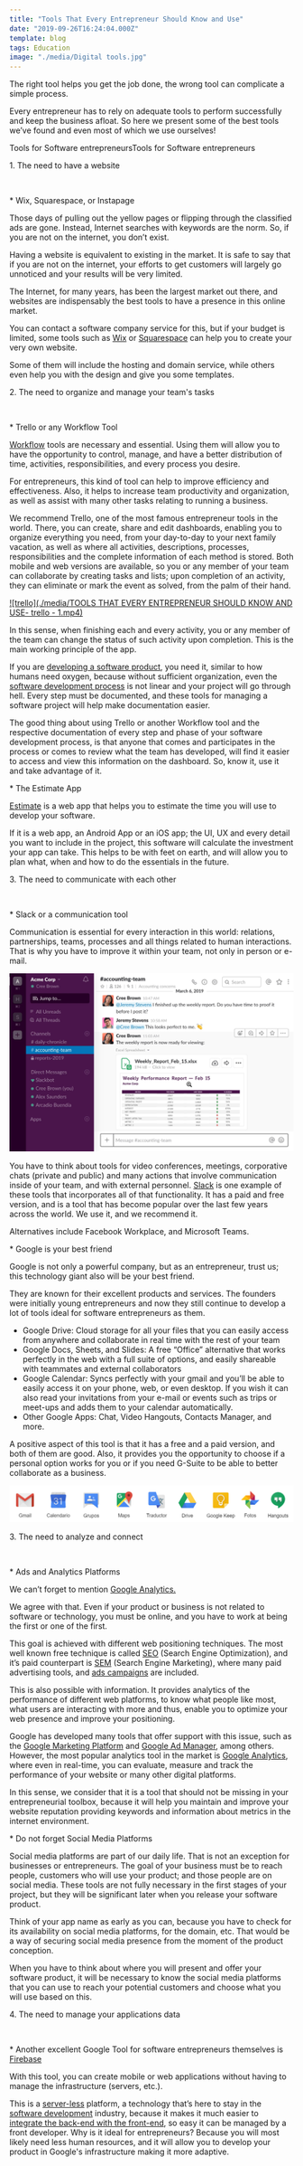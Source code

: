 ```yaml
---
title: "Tools That Every Entrepreneur Should Know and Use"
date: "2019-09-26T16:24:04.000Z"
template: blog
tags: Education
image: "./media/Digital tools.jpg"
---
```



The right tool helps you get the job done, the wrong tool can complicate a simple process.
 
Every entrepreneur has to rely on adequate tools to perform successfully and keep the business afloat. So here we present some of the best tools we’ve found and even most of which we use ourselves!

<title-2>Tools for Software entrepreneursTools for Software entrepreneurs</title-2>

<title-3>1. The need to have a website</title-3>

<Br>

<title-3>* Wix, Squarespace, or Instapage</title-3>

Those days of pulling out the yellow pages or flipping through the classified ads are gone. Instead, Internet searches with keywords are the norm. So, if you are not on the internet, you don’t exist.
 
Having a website is equivalent to existing in the market. It is safe to say that if you are not on the internet, your efforts to get customers will largely go unnoticed and your results will be very limited.
 
The Internet, for many years, has been the largest market out there, and websites are indispensably the best tools to have a presence in this online market.

You can contact a software company service for this, but if your budget is limited, some tools such as [Wix](https://www.wix.com/) or [Squarespace](https://www.squarespace.com/) can help you to create your very own website.

Some of them will include the hosting and domain service, while others even help you with the design and give you some templates.

<title-3>2. The need to organize and manage your team's tasks</title-3>

<Br>

<title-3>* Trello or any Workflow Tool</title-3>

[Workflow](https://cobuildlab.com/blog/workflows-in-your-business/) tools are necessary and essential. Using them will allow you to have the opportunity to control, manage, and have a better distribution of time, activities, responsibilities, and every process you desire.
 
For entrepreneurs, this kind of tool can help to improve efficiency and effectiveness. Also, it helps to increase team productivity and organization, as well as assist with many other tasks relating to running a business.
 
We recommend Trello, one of the most famous entrepreneur tools in the world. There, you can create, share and edit dashboards, enabling you to organize everything you need, from your day-to-day to your next family vacation, as well as where all activities, descriptions, processes, responsibilities and the complete information of each method is stored. Both mobile and web versions are available, so you or any member of your team can collaborate by creating tasks and lists; upon completion of an activity, they can eliminate or mark the event as solved, from the palm of their hand.

[![trello](./media/TOOLS THAT EVERY ENTREPRENEUR SHOULD KNOW AND USE- trello - 1.mp4)](#)

In this sense, when finishing each and every activity, you or any member of the team can change the status of such activity upon completion. This is the main working principle of the app.
 
If you are [developing a software product](https://cobuildlab.com/blog/software-development-for-new-products/), you need it, similar to how humans need oxygen,  because without sufficient organization, even the [software development process](https://cobuildlab.com/blog/best-software-development-process/) is not linear and your project will go through hell. Every step must be documented, and these tools for managing a software project will help make documentation easier.

The good thing about using Trello or another Workflow tool and the respective documentation of every step and phase of your software development process, is that anyone that comes and participates in the process or comes to review what the team has developed, will find it easier to access and view this information on the dashboard.  So, know it, use it and take advantage of it.

<title-3>* The Estimate App</title-3>

[Estimate](https://estimatemyapp.com/) is a web app that helps you to estimate the time you will use to develop your software.
 
If it is a web app, an Android App or an iOS app; the UI, UX and every detail you want to include in the project, this software will calculate the investment your app can take. This helps to be with feet on earth, and will allow you to plan what, when and how to do the essentials in the future.

<title-3>3. The need to communicate with each other</title-3>

<Br>

<title-3>* Slack or a communication tool</title-3>

Communication is essential for every interaction in this world: relations, partnerships, teams, processes and all things related to human interactions. That is why you have to improve it within your team, not only in person or e-mail.

[![Slack](./media/Slack-Excel.jpg)](#)

You have to think about tools for video conferences, meetings, corporative chats (private and public) and many actions that involve communication inside of your team, and with external personnel. [Slack](https://slack.com/intl/en-ve/) is one example of these tools that incorporates all of that functionality. It has a paid and free version, and is a tool that has become popular over the last few years across the world. We use it, and we recommend it.
 
Alternatives include Facebook Workplace, and Microsoft Teams.

<title-3>* Google is your best friend</title-3>

Google is not only a powerful company, but as an entrepreneur, trust us; this technology giant also will be your best friend.
 
They are known for their excellent products and services. The founders were initially young entrepreneurs and now they still continue to develop a lot of tools ideal for software entrepreneurs as them.

* Google Drive: Cloud storage for all your files that you can easily access from anywhere and collaborate in real time with the rest of your team
* Google Docs, Sheets, and Slides: A free “Office” alternative that works perfectly in the web with a full suite of options, and easily shareable with teammates and external collaborators
* Google Calendar: Syncs perfectly with your gmail and you’ll be able to easily access it on your phone, web, or even desktop. If you wish it can also read your invitations from your e-mail or events such as trips or meet-ups and adds them to your calendar automatically.
* Other Google Apps: Chat, Video Hangouts, Contacts Manager, and more.

A positive aspect of this tool is that it has a free and a paid version, and both of them are good. Also, it provides you the opportunity to choose if a personal option works for you or if you need G-Suite to be able to better collaborate as a business. 

[![Google-tools](./media/google-services.jpg)](#)


<title-3>3. The need to analyze and connect</title-3>

<Br>

<title-3>* Ads and Analytics Platforms</title-3>

 We can’t forget to  mention [Google Analytics.](https://analytics.google.com/analytics/web/#/)
 
We agree with that. Even if your product or business is not related to software or technology, you must be online, and you have to work at being the first or one of the first.
 
This goal is achieved with different web positioning techniques. The most well known free technique is called [SEO](https://cobuildlab.com/blog/seo-tips-that-will-increase-your-position-in-search-engines/) (Search Engine Optimization), and it’s paid counterpart is  [SEM](https://searchengineland.com/guide/what-is-paid-search) (Search Engine Marketing), where many paid advertising tools, and [ads campaigns](https://cobuildlab.com/blog/Planning-your-ads-campaign-on-10-steps/) are included.

This is also possible with information. It provides analytics of the performance of different web platforms, to know what people like most, what users are interacting with more and thus, enable you to optimize your web presence and improve your positioning.

Google has developed many tools that offer support with this issue, such as the [Google Marketing Platform](https://cobuildlab.com/blog/google-marketing-platform-another-way-of-google-advertisement/) and [Google Ad Manager](https://cobuildlab.com/blog/google-ad-manager-the-platform-to-track-your-ad-campaign/), among others.  However, the most popular analytics tool in the market is [Google Analytics](https://cobuildlab.com/blog/become-a-google-analytic-master/), where even in real-time, you can evaluate, measure and track the performance of your website or many other  digital platforms.

In this sense, we consider that it is a tool that should not be missing in your entrepreneurial toolbox, because it will help you maintain and improve your website reputation providing keywords and information about metrics in the internet environment.

<title-3>* Do not forget Social Media Platforms</title-3>

Social media platforms are part of our daily life. That is not an exception for businesses or entrepreneurs. The goal of your business must be to reach people, customers who will use your product; and those people are on social media. These tools are not fully necessary in the first stages of your project, but they will be significant later when you release your software product.
 
Think of your app name as early as you can, because you have to check for its availability on social media platforms, for the domain, etc. That would be a way of securing social media presence from the moment of the product conception.
 
When you have to think about where you will present and offer your software product, it will be necessary to know the social media platforms that you can use to reach your potential customers and choose what you will use based on this.

<title-3>4. The need to manage your applications data</title-3>

<Br>

<title-3>* Another excellent Google Tool for software entrepreneurs themselves is [Firebase](https://firebase.google.com/?gclid=EAIaIQobChMI6JqIze3r4wIVgpyzCh19-Ar1EAAYASAAEgLDjPD_BwE)</title-3>

With this tool, you can create mobile or web applications without having to manage the infrastructure (servers, etc.).
 
This  is a [server-less](https://martinfowler.com/articles/serverless.html) platform, a technology that’s here to stay in the [software development](https://cobuildlab.com/blog/best-software-development-process/) industry, because it makes it much easier to  [integrate the back-end with the front-end](https://cobuildlab.com/blog/key-elements-that-you-should-consider-to-select-your-technology-stack/), so easy it can be managed by a front developer. Why is it ideal for entrepreneurs? Because you will most likely need less human resources, and it will allow you to develop your product in Google's infrastructure making it more adaptive. 










